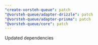 ```yaml
---
"create-vorsteh-queue": patch
"@vorsteh-queue/adapter-drizzle": patch
"@vorsteh-queue/adapter-prisma": patch
"@vorsteh-queue/core": patch
---
```


Updated dependencies
